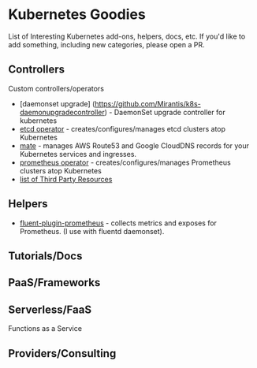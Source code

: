 # Kubernetes Goodies

List of Interesting Kubernetes add-ons, helpers, docs, etc. If you'd like to add something, including new categories, please open a PR.

## Controllers

Custom controllers/operators

* [daemonset upgrade] (https://github.com/Mirantis/k8s-daemonupgradecontroller) - DaemonSet upgrade controller for kubernetes
* [etcd operator](https://github.com/coreos/etcd-operator) - creates/configures/manages etcd clusters atop Kubernetes
* [mate](https://github.com/zalando-incubator/mate) - manages AWS Route53 and Google CloudDNS records for your Kubernetes services and ingresses.
* [prometheus operator](https://github.com/coreos/prometheus-operator) - creates/configures/manages Prometheus clusters atop Kubernetes
* [list of Third Party Resources](https://gist.github.com/philips/a97a143546c87b86b870a82a753db14c)

## Helpers

* [fluent-plugin-prometheus](https://github.com/kazegusuri/fluent-plugin-prometheus) - collects metrics and exposes for Prometheus. (I use with fluentd daemonset).

## Tutorials/Docs

## PaaS/Frameworks

## Serverless/FaaS

Functions as a Service

## Providers/Consulting
